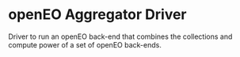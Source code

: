 # openEO Aggregator Driver

Driver to run an openEO back-end that combines the collections and compute power of
a set of openEO back-ends.
